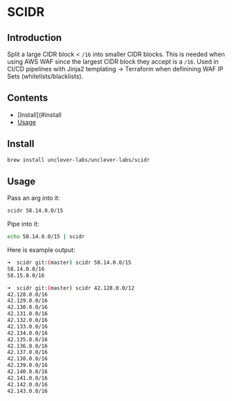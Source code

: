 # SCIDR

## Introduction

Split a large CIDR block < `/16` into smaller CIDR blocks. This is needed when using AWS WAF since the largest CIDR block they accept is a `/16`. Used in CI/CD pipelines with Jinja2 templating -> Terraform when definining WAF IP Sets (whitelists/blacklists).

## Contents

- [Install](#install
- [Usage](#usage)

## Install

```bash
brew install unclever-labs/unclever-labs/scidr
```

## Usage

Pass an arg into it:

```bash
scidr 58.14.0.0/15
```

Pipe into it:

```bash
echo 58.14.0.0/15 | scidr
```

Here is example output:

```bash
➜  scidr git:(master) scidr 58.14.0.0/15
58.14.0.0/16
58.15.0.0/16
```

```bash
➜  scidr git:(master) scidr 42.128.0.0/12
42.128.0.0/16
42.129.0.0/16
42.130.0.0/16
42.131.0.0/16
42.132.0.0/16
42.133.0.0/16
42.134.0.0/16
42.135.0.0/16
42.136.0.0/16
42.137.0.0/16
42.138.0.0/16
42.139.0.0/16
42.140.0.0/16
42.141.0.0/16
42.142.0.0/16
42.143.0.0/16
```
